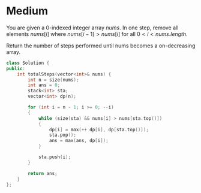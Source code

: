 # Medium

You are given a 0-indexed integer array $nums$. In one step, remove all elements $nums[i]$ where $nums[i - 1] > nums[i]$ for all $0 < i < nums.length$.

Return the number of steps performed until nums becomes a on-decreasing array.

```cpp
class Solution {
public:
    int totalSteps(vector<int>& nums) {
        int n = size(nums);
        int ans = 0;
        stack<int> sta;
        vector<int> dp(n);

        for (int i = n - 1; i >= 0; --i)
        {
            while (size(sta) && nums[i] > nums[sta.top()])
            {
                dp[i] = max(++ dp[i], dp[sta.top()]);
                sta.pop();
                ans = max(ans, dp[i]);
            }

            sta.push(i);
        }

        return ans;
    }
};
```
